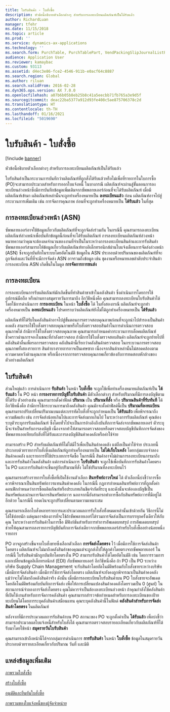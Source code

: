 ```yaml
---
title: ใบรับสินค้า - ใบสั่งซื้อ
description: หัวข้อนี้อธิบายตัวเลือกต่างๆ สำหรับการลงทะเบียนผลิตภัณฑ์เป็นได้รับแล้ว
author: RichardLuan
manager: tfehr
ms.date: 11/15/2018
ms.topic: article
ms.prod: ''
ms.service: dynamics-ax-applications
ms.technology: ''
ms.search.form: PurchTable, PurchTablePart, VendPackingSlipJournalListPage, VendPackingSlipJournal
audience: Application User
ms.reviewer: kamaybac
ms.custom: 93113
ms.assetid: d4ec3e86-fce2-4546-911b-e0acf64c8887
ms.search.region: Global
ms.author: riluan
ms.search.validFrom: 2016-02-28
ms.dyn365.ops.version: AX 7.0.0
ms.openlocfilehash: a07b6b05b8eb25b8c41a5eecbb71fb765a3e9d5f
ms.sourcegitcommit: deac22ba5377a912d93fe408c5ae875706378c2d
ms.translationtype: HT
ms.contentlocale: th-TH
ms.lasthandoff: 01/16/2021
ms.locfileid: "5019690"
---
```

# <a name="product-receipt-against-purchase-orders"></a>ใบรับสินค้า - ใบสั่งซื้อ

[!include [banner](../includes/banner.md)]

หัวข้อนี้อธิบายตัวเลือกต่างๆ สำหรับการลงทะเบียนผลิตภัณฑ์เป็นได้รับแล้ว

ใบรับสินค้าเป็นกระบวนการบันทึกว่าผลิตภัณฑ์ที่ถูกสั่งได้รับแล้วหรือไม่เพื่อที่รายการในใบการซื้อ (PO)จะสามารถประมวลสำหรับการออกใบแจ้งหนี้ ในบางกรณี ผลิตภัณฑ์จะผ่านสู่ขั้นตอนการลงทะเบียนล่วงหน้าซึ่งมีการบันทึกข้อมูลเพิ่มเติมจากซัพพลายเออร์ก่อนที่จะได้รับผลิตภัณฑ์ เมื่อมีผลิตภัณฑ์เข้ามา ผลิตภัณฑ์เหล่านั้นจะถูกทำเครื่องหมายเป็น **ลงทะเบียนแล้ว** ก่อน ผลิตภัณฑ์อาจไปสู่กระบวนการเพิ่มเติม เช่น การจัดการคุณภาพ ก่อนที่จะถูกทำเครื่องหมายเป็น **ได้รับแล้ว** ในที่สุด

## <a name="preregistration-asn"></a>การลงทะเบียนล่วงหน้า (ASN)
ซัพพลายเออร์อาจใช้ข้อมูลเกี่ยวกับผลิตภัณฑ์ที่จะถูกจัดส่งร่วมกัน ในกรณีนี้ คุณสามารถลงทะเบียนผลิตภัณฑ์ล่วงหน้าเพื่อบันทึกข้อมูลนี้ก่อนที่จะได้รับผลิตภัณฑ์ การลงทะเบียนผลิตภัณฑ์ล่วงหน้าหมายความว่าคุณจะต้องลดจำนวนของงานที่จำเป็นในระหว่างการลงทะเบียนสินค้าและการรับสินค้า ซัพพลายเออร์สามารถให้ข้อมูลเกี่ยวกับผลิตภัณฑ์ทางอิเล็กทรอนิกส์ผ่านใบแจ้งเตือนการจัดส่งล่วงหน้า (ASN) ซึ่งจะถูกบันทึกในระบบโดยอัตโนมัติ ข้อมูลใน ASN ประกอบด้วยปริมาณของผลิตภัณฑ์ที่จะถูกจัดส่งและวันที่ที่จะมีการจัดส่ง ASN อาจรวมถึงข้อมูล เช่น ชุดงานหรือหมายเลขลำดับประจำสินค้า การลงทะเบียน ASN เกิดขึ้นในโมดูล **การจัดการการขนส่ง**

## <a name="registration"></a>การลงทะเบียน
การลงทะเบียนการรับผลิตภัณฑ์มักเกิดขึ้นที่ท่าสินค้าขาเข้าในคลังสินค้า ซี่งดำเนินการโดยการใช้อุปกรณ์มือถือ หรือผ่านทางสมุดรายวันการมาถึง อีกวิธีหนึ่งคือ คุณสามารถลงทะเบียนใบรับสินค้าได้โดยใช้การดำเนินการ **การลงทะเบียน** ในหน้า **ใบสั่งซื้อ** ได้ ในทั้งสองกรณี ผลิตภัณฑ์จะถูกทำเครื่องหมายเป็น **ลงทะเบียนแล้ว** โปรดทราบว่าผลิตภัณฑ์ยังไม่ได้ถูกทำเครื่องหมายเป็น **ได้รับแล้ว**  

ผลิตภัณฑ์ที่ได้รับในคลังสินค้าอาจไปสู่ขั้นตอนการตรวจสอบคุณภาพก่อนที่จะถูกนำไปสำรองเป็นสินค้าคงคลัง สามารถใช้ใบสั่งตรวจสอบคุณภาพหรือใบสั่งตรวจสอบสินค้าในการดำเนินการตรวจสอบคุณภาพได้ ถ้ามีการใช้ใบสั่งตรวจสอบคุณภาพ คุณสามารถกำหนดค่ากระบวนการบล็อคผลิตภัณฑ์ชั่วคราวผ่านการจองในขณะที่กำลังตรวจสอบ ถ้ามีการใช้ใบสั่งตรวจสอบสินค้า ผลิตภัณฑ์จะถูกย้ายไปที่คลังสินค้าอื่นเพื่อรอการตรวจสอบ คลังสินค้านี้เรียกว่าคลังสินค้าตรวจสอบ ในกระบวนการตรวจสอบคุณภาพทั้งสองรายการ สินค้าบางรายการอาจเป็นเศษซาก เนื่องจากสินค้าเหล่านั้นไม่สอดคล้องตามความคาดหวังด้านคุณภาพ หรือเนื่องจากการตรวจสอบคุณภาพเกี่ยวข้องกับการทดสอบหักล้างของตัวอย่างผลิตภัณฑ์

## <a name="product-receipt"></a>ใบรับสินค้า
ส่วนใหญ่แล้ว การดำเนินการ **รับสินค้า** ในหน้า **ใบสั่งซื้อ** จะถูกใช้เพื่อทำเครื่องหมายผลิตภัณฑ์เป็น **ได้รับแล้ว** ใน PO หน้า **การลงรายการบัญชีใบรับสินค้า** มีตัวเลือกต่างๆ สำหรับปริมาณที่มีการลงบัญชีตามที่ได้รับ ตัวอย่างเช่น คุณสามารถตั้งค่าฟิลด์ **ปริมาณ** เป็น **ปริมาณที่สั่ง** หรือ **ปริมาณสินค้าที่รับทันที** ได้ อีกวิธีหนึ่งคือ ถ้ามีการใช้กระบวนการมาถึงคลังสินค้า คุณมักจะตั้งค่าฟิลด์นี้เป็น **ปริมาณที่ลงทะเบียน** คุณสามารถปรับเปลี่ยนปริมาณบนแต่ละบรรทัดใบสั่งที่จะถูกกำหนดเป็น **ได้รับแล้ว** เพื่อพิจารณาถึงความขัดแย้ง เช่น การจัดส่งน้อยเกินไปและการจัดส่งมากเกินไป ในระหว่างการรับผลิตภัณฑ์ คุณต้องระบุตัวระบุการรับผลิตภัณฑ์ ซึ่งโดยทั่วไปจะเป็นการอ้างอิงถึงบันทึกการจัดส่งจากซัพพลายเออร์ ตัวระบุนี้จะจำเป็นสำหรับการลงบัญชี เนื่องจากทำให้สามารถตรวจสอบหรือตรวจสอบบัญชีบันทึกการจัดส่งของซัพพลายเออเทียบกับสิ่งที่ได้รับและการลงบัญชีสินค้าคงคลังหรือค่าใช้จ่าย  

สามารถสร้าง PO สำหรับผลิตภัณฑ์ที่ไม่ได้มีไว้เพื่อเป็นสินค้าคงคลัง แต่ถือเป็นค่าใช้จ่าย ประเภทนี้ประกอบด้วยรายการใบสั่งซึ่งผลิตภัณฑ์ถูกทำเครื่องหมายเป็น **ไม่ได้เก็บในคลัง** โดยกลุ่มแบบจำลองสินค้าคงคลัง และรายการที่ใช้ประเภทการจัดซื้อ ในกรณีนี้ สินค้าอาจไม่ผ่านการลงทะเบียนการมาถึงและการรับสินค้าในคลังสินค้า แต่การดำเนินการ **ใบรับสินค้า** จะถูกใช้เพื่อบันทึกการรับสินค้าโดยตรงใน PO และการรับสินค้าจะขึ้นอยู่กับปริมาณที่สั่ง ไม่ใช่ปริมาณที่ลงทะเบียนไว้  

คุณสามารถสร้างรายการใบสั่งซื้อที่เปิดใช้งานตัวเลือก **สินทรัพย์ถาวรใหม่** ได้ ตัวเลือกนี้บ่งชี้ว่าการซื้อควรพิจารณาเป็นสินทรัพย์ถาวรแทนสินค้าคงคลัง ในกรณีนี้ กฎการกำหนดสินทรัพย์ถาวรที่ถูกตั้งค่าคอนฟิกกำหนดว่าการซื้อผลิตภัณฑ์หรือประเภทเกินขีดจำกัดที่ระบุ และดังนั้นจะต้องลงบัญชีเป็นสินทรัพย์และผ่านการจัดการสินทรัพย์ถาวร นอกจากนี้ยังสามารถทำการซื้อกับสินทรัพย์ถาวรที่มีอยู่ได้อีกด้วย ในกรณีนี้ ยอดเงินจะถูกปรับเปลี่ยนตามความเหมาะสม  

คุณสามารถเลือกใบสั่งหลายรายการและประมวลผลการรับใบสั่งทั้งหมดเหล่านั้นเข้าด้วยกัน วิธีการนี้ไม่ได้ใช้บ่อยนัก แต่คุณอาจต้องการที่จะใช้ถ้าซัพพลายเออร์ได้รวมการจัดส่งเป็นการบรรทุกครั้งเดียวให้กับคุณ ในระหว่างการรับสินค้าในการซื้อ มีฟังก์ชันสำหรับการทำการอัพเดตบทสรุป การอัพเดตบทสรุปช่วยให้คุณสามารถลงรายการบัญชีบันทึกการจัดส่งเดียวจากซัพพลายเออร์สำหรับใบสั่งซื้ออย่างน้อยหนึ่งรายการ  

PO อาจถูกสร้างขึ้นจากใบสั่งขายซึ่งเลือกตัวเลือก **การจัดส่งโดยตรง** ไว้ เมื่อมีการใช้การจัดส่งสินค้าโดยตรง ผลิตภัณฑ์จะไม่มาถึงคลังสินค้าของคุณแต่จะถูกส่งไปให้ลูกค้าโดยตรงจากซัพพลายเออร์ ในกรณีนี้ ใบรับสินค้ามักถูกบันทึกโดยตรงใน PO สามารถรับสินค้าได้โดยอัตโนมัติ เช่น โดยการรวมการแลกเปลี่ยนข้อมูลอิเล็กทรอนิกส์ (EDI) กับซัพพลายเออร์ อีกวิธีหนึ่งคือ ถ้า PO เป็น PO ระหว่างบริษัท Supply Chain Management จะรับสินค้าโดยอัตโนมัติพร้อมกับใบสั่งขายระหว่างบริษัทเมื่อมีการจัดส่งสินค้า เมื่อมีการใช้การจัดส่งโดยตรง ผลิตภัณฑ์จะยังคงถูกพิจารณาเป็นสินค้าคงคลัง แม้ว่าจะไม่ได้มาถึงคลังสินค้าจริง ดังนั้น เมื่อมีการลงทะเบียนใบรับสินค้าบน PO ใบสั่งขายจะอัพเดตโดยอัตโนมัติพร้อมกับบันทึกการจัดส่ง เพื่อให้การเปลี่ยนแปลงสินค้าคงคลังโดยรวมเป็น 0 (ศูนย์) ในสถานการณ์จำลองการจัดส่งโดยตรง คุณไม่ควรจำเป็นต้องลงทะเบียนล่วงหน้า ถ้าคุณกำลังใช้คลังสินค้าที่เปิดใช้งานสำหรับการจัดการคลังสินค้า คุณสามารถสำรวจข้อกำหนดสำหรับการลงทะเบียนของป้ายทะเบียนได้โดยการระบุคลังสินค้าเสมือนแทน คุณระบุคลังสินค้านี้ในฟิลด์ **คลังสินค้าสำหรับการจัดส่งสินค้าโดยตรง** ในผลิตภัณฑ์ 

หลังจากที่มีการประมวลผลการรับสินค้าบน PO สถานะของ PO จะถูกตั้งค่าเป็น **ได้รับแล้ว** เพื่อบ่งชี้ว่าสามารถประมวลผลใบแจ้งหนี้สำหรับใบสั่งได้ คุณสามารถตรวจสอบรายละเอียดเกี่ยวกับผลิตภัณฑ์ที่ได้รับมาโดยใช้หน้า **สมุดรายวันใบรับสินค้า**  

คุณสามารถเข้าถึงหน้านี้ได้จากกลุ่มการดำเนินการ **การรับสินค้า** ในหน้า **ใบสั่งซื้อ** ข้อมูลในสมุดรายวันประกอบด้วยรายละเอียดเกี่ยวกับปริมาณ วันที่ และมิติ

<a name="additional-resources"></a>แหล่งข้อมูลเพิ่มเติม
--------

[ภาพรวมใบสั่งซื้อ](purchase-order-overview.md)

[สร้างใบสั่งซื้อ](purchase-order-creation.md)

[อนุมัติและยืนยันใบสั่งซื้อ](purchase-order-approval-confirmation.md)

[ภาพรวมของใบแจ้งหนี้ของผู้จัดจำหน่าย](../../financials/accounts-payable/vendor-invoices-overview.md)



